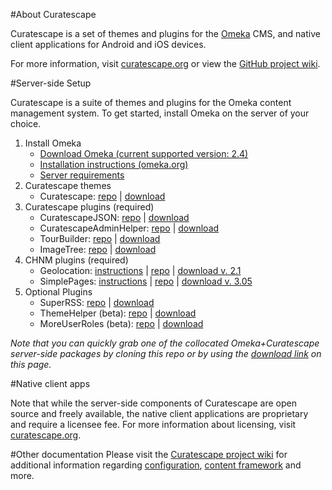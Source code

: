 #About Curatescape

Curatescape is a set of themes and plugins for the [Omeka](http://omeka.org) CMS, and native client applications for Android and iOS devices.

For more information, visit [curatescape.org](http://curatescape.org/) or view the [GitHub project wiki](https://github.com/CPHDH/Curatescape/wiki).

#Server-side Setup

Curatescape is a suite of themes and plugins for the Omeka content management system. To get started, install Omeka on the server of your choice.

1. Install Omeka 
	- [Download Omeka (current supported version: 2.4)](http://omeka.org/files/omeka-2.4.zip) 
	- [Installation instructions (omeka.org)](http://omeka.org/codex/Installation)
	- [Server requirements](https://github.com/CPHDH/Curatescape/wiki/Server-requirements)
2. Curatescape themes 
	- Curatescape: [repo](https://github.com/CPHDH/theme-curatescape) | [download](https://github.com/CPHDH/theme-curatescape/archive/master.zip) 
3. Curatescape plugins (required)
	- CuratescapeJSON: [repo](https://github.com/CPHDH/CuratescapeJSON) | [download](https://github.com/CPHDH/CuratescapeJSON/archive/master.zip) 
	- CuratescapeAdminHelper: [repo](https://github.com/CPHDH/CuratescapeAdminHelper) | [download](https://github.com/CPHDH/CuratescapeAdminHelper/archive/master.zip)
	- TourBuilder:  [repo](https://github.com/CPHDH/plugin-TourBuilder) | [download](https://github.com/CPHDH/plugin-TourBuilder/archive/master.zip)  
	- ImageTree: [repo](https://github.com/CPHDH/plugin-ImageTree) | [download](https://github.com/CPHDH/plugin-ImageTree/archive/master.zip)  
4. CHNM plugins (required)
	- Geolocation: [instructions](http://omeka.org/codex/Plugins/Geolocation) | [repo](https://github.com/omeka/plugin-Geolocation) | [download v. 2.1](http://omeka.org/wordpress/wp-content/uploads/Geolocation-2.1.zip) 
	- SimplePages: [instructions](http://omeka.org/codex/Plugins/SimplePages) | [repo](https://github.com/omeka/plugin-SimplePages) | [download v. 3.05](http://omeka.org/wordpress/wp-content/uploads/Simple-Pages-3.0.5.zip) 
5. 	Optional Plugins
	- SuperRSS:  [repo](https://github.com/CPHDH/SuperRss) | [download](https://github.com/CPHDH/SuperRss/archive/master.zip) 
	- ThemeHelper (beta): [repo](https://github.com/ebellempire/ThemeHelper) | [download](https://github.com/ebellempire/ThemeHelper/archive/master.zip)
	- MoreUserRoles (beta): [repo](https://github.com/ebellempire/MoreUserRoles) | [download](https://github.com/ebellempire/MoreUserRoles/archive/master.zip)

_Note that you can quickly grab one of the collocated Omeka+Curatescape server-side packages by cloning this repo or by using the [download link](https://github.com/CPHDH/Curatescape/archive/master.zip) on this page._

#Native client apps

Note that while the server-side components of Curatescape are open source and freely available, the native client applications are proprietary and require a licensee fee. For more information about licensing, visit [curatescape.org](http://curatescape.org/).

#Other documentation
Please visit the [Curatescape project wiki](https://github.com/CPHDH/Curatescape/wiki) for additional information regarding [configuration](https://github.com/CPHDH/Curatescape/wiki/Configuring-omeka-for-curatescape), [content framework](https://github.com/CPHDH/Curatescape/wiki/Conceptual-and-organizational-framework) and more.
